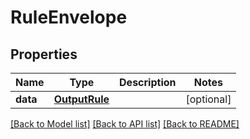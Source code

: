 # RuleEnvelope

## Properties
Name | Type | Description | Notes
------------ | ------------- | ------------- | -------------
**data** | [**OutputRule**](OutputRule.md) |  | [optional] 

[[Back to Model list]](../README.md#documentation-for-models) [[Back to API list]](../README.md#documentation-for-api-endpoints) [[Back to README]](../README.md)


